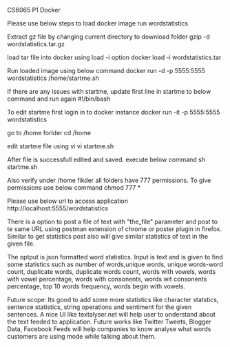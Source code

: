 CS6065
P1 Docker


Please use below steps to load docker image run wordstatistics

Extract gz file by changing current directory to download folder
gzip -d wordstatistics.tar.gz

load tar file into docker using load -i option
docker load -i wordstatistics.tar

Run loaded image using below command
docker run -d -p 5555:5555 wordstatistics /home/startme.sh

If there are any issues with startme, update first line in startme to below command and run again
#!/bin/bash

To edit startme first login in to docker instance
docker run -it -p 5555:5555 wordstatistics 

go to /home forlder
cd /home

edit startme file using vi
vi startme.sh

After file is successfull edited and saved. execute below command 
sh startme.sh

Also verify under /home fikder all folders have 777 permissions. To give permissions use below command
chmod 777 *

Please use below url to access application
http://localhost:5555/wordstatistics


There is a option to post a file of text with "the_file" parameter and post to te same URL using postman extension of chrome or poster plugin in firefox.
Similar to get statistics post also will give similar statistics of text in the given file.


The optput is json formatted word statistics. Input is text and is given to find some statistics such as number of words,unique words, unique words-word count, duplicate words, duplicate words count, words with vowels, words with vowel percentage, words with consonents, words wit consonents percentage, top 10 words frequency, words begin with vowels.

Future scope:
Its good to add some more statistics like character statstics, sentence statistics, string operations and sentiment for the given sentences. A nice UI like textalyser.net will help user to understand about the text feeded to application. Future works like Twitter Tweets, Blogger Data, Facebook Feeds will help companies to know analyse what words customers are using mode while talking about them.



